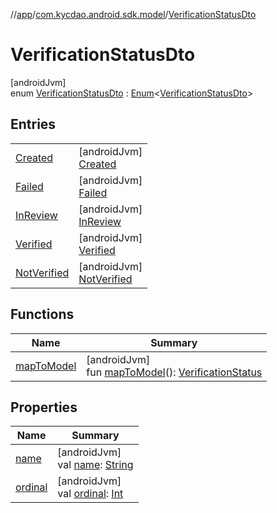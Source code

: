 //[app](../../../index.md)/[com.kycdao.android.sdk.model](../index.md)/[VerificationStatusDto](index.md)

# VerificationStatusDto

[androidJvm]\
enum [VerificationStatusDto](index.md) : [Enum](https://kotlinlang.org/api/latest/jvm/stdlib/kotlin/-enum/index.html)&lt;[VerificationStatusDto](index.md)&gt;

## Entries

| | |
|---|---|
| [Created](-created/index.md) | [androidJvm]<br>[Created](-created/index.md) |
| [Failed](-failed/index.md) | [androidJvm]<br>[Failed](-failed/index.md) |
| [InReview](-in-review/index.md) | [androidJvm]<br>[InReview](-in-review/index.md) |
| [Verified](-verified/index.md) | [androidJvm]<br>[Verified](-verified/index.md) |
| [NotVerified](-not-verified/index.md) | [androidJvm]<br>[NotVerified](-not-verified/index.md) |

## Functions

| Name | Summary |
|---|---|
| [mapToModel](map-to-model.md) | [androidJvm]<br>fun [mapToModel](map-to-model.md)(): [VerificationStatus](../-verification-status/index.md) |

## Properties

| Name | Summary |
|---|---|
| [name](../-verification-type/-accredited-investor/index.md#-372974862%2FProperties%2F-912451524) | [androidJvm]<br>val [name](../-verification-type/-accredited-investor/index.md#-372974862%2FProperties%2F-912451524): [String](https://kotlinlang.org/api/latest/jvm/stdlib/kotlin/-string/index.html) |
| [ordinal](../-verification-type/-accredited-investor/index.md#-739389684%2FProperties%2F-912451524) | [androidJvm]<br>val [ordinal](../-verification-type/-accredited-investor/index.md#-739389684%2FProperties%2F-912451524): [Int](https://kotlinlang.org/api/latest/jvm/stdlib/kotlin/-int/index.html) |
